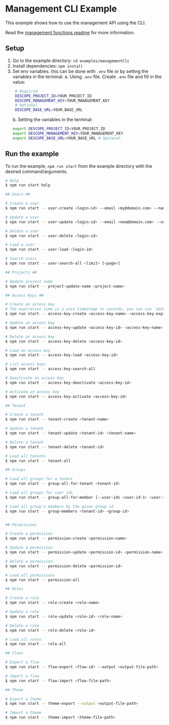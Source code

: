# Management CLI Example

This example shows how to use the management API using the CLI.

Read the [management functions readme](https://github.com/descope/node-sdk/#management-functions) for more information.

## Setup

1. Go to the example directory: `cd examples/managementCli`
2. Install dependencies: `npm install`
3. Set env variables. this can be done with `.env` file or by setting the variables in the terminal.
   a. Using `.env` file. Create `.env` file and fill in the value:
   ```bash
    # Required
    DESCOPE_PROJECT_ID=YOUR_PROJECT_ID
    DESCOPE_MANAGEMENT_KEY=YOUR_MANAGEMENT_KEY
    # Optional
    DESCOPE_BASE_URL=YOUR_BASE_URL
   ```
   b. Setting the variables in the terminal:
   ```bash
   export DESCOPE_PROJECT_ID=YOUR_PROJECT_ID
   export DESCOPE_MANAGEMENT_KEY=YOUR_MANAGEMENT_KEY
   export DESCOPE_BASE_URL=YOUR_BASE_URL # Optional
   ```

## Run the example

To run the example, `npm run start` from the example directory with the desired command/arguments.

```bash
# Help
$ npm run start help

## Users ##

# Create a user
$ npm run start -- user-create <login-id> --email <my@domain.com> --name=<some-name>

# Update a user
$ npm run start -- user-update <login-id> --email <new@domain.com> --name=<new-name>

# Delete a user
$ npm run start -- user-delete <login-id>

# Load a user
$ npm run start -- user-load <login-id>

# Search users
$ npm run start -- user-search-all <limit> [<page>]

## Projects	##

# Update project name
$ npm run start -- project-update-name <project-name>

## Access Keys ##

# Create an access key
# The expiration time is a unix timestamp in seconds, you can use `date -v+3m +%s` to get a timestamp for 3 months from now
$ npm run start -- access-key-create <access-key-name> <access-key-expiration-time>

# Update an access key
$ npm run start -- access-key-update <access-key-id> <access-key-name>

# Delete an access key
$ npm run start -- access-key-delete <access-key-id>

# Load an access key
$ npm run start -- access-key-load <access-key-id>

# List access keys
$ npm run start -- access-key-search-all

# Deactivate an access key
$ npm run start -- access-key-deactivate <access-key-id>

# Activate an access key
$ npm run start -- access-key-activate <access-key-id>

## Tenant

# Create a tenant
$ npm run start -- tenant-create <tenant-name>

# Update a tenant
$ npm run start -- tenant-update <tenant-id> <tenant-name>

# Delete a tenant
$ npm run start -- tenant-delete <tenant-id>

# Load all tenants
$ npm run start -- tenant-all

## Groups

# Load all groups for a tenant
$ npm run start -- group-all-for-tenant <tenant-id>

# Load all groups for user ids
$ npm run start -- group-all-for-member [--user-ids <user-id-1> <user-id-2> <user-id-3>] [--login-ids <login-id-1> <login-id-2> <login-id-3>]

# Load all group's members by the given group id
$ npm run start -- group-members <tenant-id> <group-id>


## Permissions

# Create a permission
$ npm run start -- permission-create <permission-name>

# Update a permission
$ npm run start -- permission-update <permission-id> <permission-name>

# Delete a permission
$ npm run start -- permission-delete <permission-id>

# Load all permissions
$ npm run start -- permission-all

## Roles

# Create a role
$ npm run start -- role-create <role-name>

# Update a role
$ npm run start -- role-update <role-id> <role-name>

# Delete a role
$ npm run start -- role-delete <role-id>

# Load all roles
$ npm run start -- role-all

## Flows

# Export a flow
$ npm run start -- flow-export <flow-id> --output <output-file-path>

# Import a flow
$ npm run start -- flow-import <flow-file-path>

## Theme

# Export a theme
$ npm run start -- theme-export --output <output-file-path>

# Import a theme
$ npm run start -- theme-import <theme-file-path>

```
